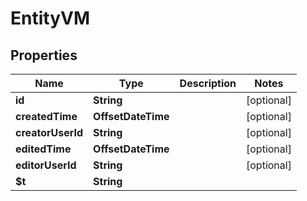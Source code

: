 

# EntityVM


## Properties

| Name | Type | Description | Notes |
|------------ | ------------- | ------------- | -------------|
|**id** | **String** |  |  [optional] |
|**createdTime** | **OffsetDateTime** |  |  [optional] |
|**creatorUserId** | **String** |  |  [optional] |
|**editedTime** | **OffsetDateTime** |  |  [optional] |
|**editorUserId** | **String** |  |  [optional] |
|**$t** | **String** |  |  |



